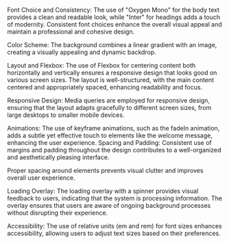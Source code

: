 Font Choice and Consistency:
The use of "Oxygen Mono" for the body text provides a clean and readable look, while "Inter" for headings adds a touch of modernity.
Consistent font choices enhance the overall visual appeal and maintain a professional and cohesive design.

Color Scheme:
The background combines a linear gradient with an image, creating a visually appealing and dynamic backdrop.

Layout and Flexbox:
The use of Flexbox for centering content both horizontally and vertically ensures a responsive design that looks good on various screen sizes.
The layout is well-structured, with the main content centered and appropriately spaced, enhancing readability and focus.

Responsive Design:
Media queries are employed for responsive design, ensuring that the layout adapts gracefully to different screen sizes, from large desktops to smaller mobile devices.

Animations:
The use of keyframe animations, such as the fadeIn animation, adds a subtle yet effective touch to elements like the welcome message, enhancing the user experience.
Spacing and Padding:
Consistent use of margins and padding throughout the design contributes to a well-organized and aesthetically pleasing interface.

Proper spacing around elements prevents visual clutter and improves overall user experience.

Loading Overlay:
The loading overlay with a spinner provides visual feedback to users, indicating that the system is processing information.
The overlay ensures that users are aware of ongoing background processes without disrupting their experience.

Accessibility:
The use of relative units (em and rem) for font sizes enhances accessibility, allowing users to adjust text sizes based on their preferences.